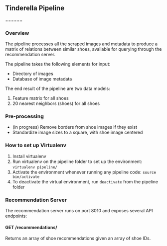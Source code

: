 ## Tinderella Pipeline
======

### Overview
The pipeline processes all the scraped images and metadata to produce a matrix of relations between similar shoes, available for querying through the recommendation server.

The pipeline takes the following elements for input:
* Directory of images
* Database of image metadata

The end result of the pipeline are two data models:
1. Feature matrix for all shoes
2. 20 nearest neighbors (shoes) for all shoes

### Pre-processing
* (in progress) Remove borders from shoe images if they exist
* Standardize image sizes to a square, with shoe image centered


### How to set up Virtualenv
1. Install virtualenv
2. Run virtualenv on the pipeline folder to set up the environment: ```virtualenv pipeline/```
3. Activate the environment whenever running any pipeline code: ```source bin/activate```
4. To deactivate the virtual environment, run ```deactivate``` from the pipeline folder


### Recommendation Server
The recommendation server runs on port 8010 and exposes several API endpoints:


#### GET /recommendations/
Returns an array of shoe recommendations given an array of shoe IDs.

